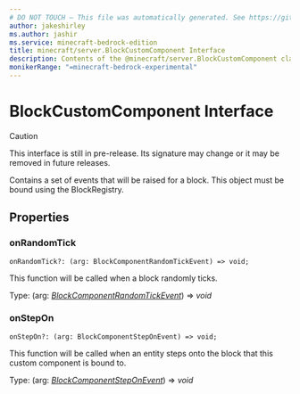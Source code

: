 ```yaml
---
# DO NOT TOUCH — This file was automatically generated. See https://github.com/mojang/minecraftapidocsgenerator to modify descriptions, examples, etc.
author: jakeshirley
ms.author: jashir
ms.service: minecraft-bedrock-edition
title: minecraft/server.BlockCustomComponent Interface
description: Contents of the @minecraft/server.BlockCustomComponent class.
monikerRange: "=minecraft-bedrock-experimental"
---
```

# BlockCustomComponent Interface

> [!CAUTION]
> This interface is still in pre-release.  Its signature may change or it may be removed in future releases.

Contains a set of events that will be raised for a block. This object must be bound using the BlockRegistry.

## Properties

### **onRandomTick**
`onRandomTick?: (arg: BlockComponentRandomTickEvent) => void;`

This function will be called when a block randomly ticks.

Type: (arg: [*BlockComponentRandomTickEvent*](BlockComponentRandomTickEvent.md)) => *void*

### **onStepOn**
`onStepOn?: (arg: BlockComponentStepOnEvent) => void;`

This function will be called when an entity steps onto the block that this custom component is bound to.

Type: (arg: [*BlockComponentStepOnEvent*](BlockComponentStepOnEvent.md)) => *void*
